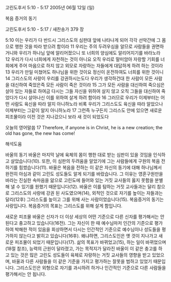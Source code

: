 고린도후서 5:10 - 5:17 
2005년 06월 12일 (일)

복음 증거의 동기



고린도후서 5:10 - 5:17 / 새찬송가 379 장


5:10 이는 우리가 다 반드시 그리스도의 심판대 앞에 나타나게 되어 각각 선악간에 그 몸으로 행한 것을 따라 받으려 함이라 11 우리는 주의 두려우심을 알므로 사람들을 권면하거니와 우리가 하나님 앞에 알리어졌으니 또 너희의 양심에도 알리어지기를 바라노라 12 우리가 다시 너희에게 자천하는 것이 아니요 오직 우리로 말미암아 자랑할 기회를 너희에게 주어 마음으로 하지 않고 외모로 자랑하는 자들에게 대답하게 하려 하는 것이라 13 우리가 만일 미쳤어도 하나님을 위한 것이요 정신이 온전하여도 너희를 위한 것이니 14 그리스도의 사랑이 우리를 강권하시는도다 우리가 생각하건대 한 사람이 모든 사람을 대신하여 죽었은즉 모든 사람이 죽은 것이라 15 그가 모든 사람을 대신하여 죽으심은 살아 있는 자들로 하여금 다시는 그들 자신을 위하여 살지 않고 오직 그들을 대신하여 죽었다가 다시 살아나신 이를 위하여 살게 하려 함이라 16 그러므로 우리가 이제부터는 어떤 사람도 육신을 따라 알지 아니하노라 비록 우리가 그리스도도 육신을 따라 알았으나 이제부터는 그같이 알지 아니하노라 17 그런즉 누구든지 그리스도 안에 있으면 새로운 피조물이라 이전 것은 지나갔으니 보라 새 것이 되었도다 

오늘의 영어말씀 
17 Therefore, if anyone is in Christ, he is a new creation; the old has gone, the new has come!

해석도움





바울의 동기 
바울은 마지막 날에 육체의 몸이 행한 대로 받는 심판이 있을 것임을 인식하고 살았습니다(10). 또한, 이 심판의 두려움을 알았기에 그는 사람들에게 구원의 복음 전하기를 힘썼습니다(11). 바울은 복음을 전하는 이 같은 자신의 동기에 대해 하나님께서 완전히 아심과 같이 고린도 성도들도 알게 되기를 바랐습니다. 그 이유는 영혼구원만을 바라는 진실한 속마음을 앎으로 고린도에 들어와 있는 거짓 교사들의 옳지 못함을 분별해 낼 수 있기를 원했기 때문입니다(12). 바울은 이를 탐하는 거짓 교사들과는 달리 참으로 그리스도의 사랑에 강권 된 사도였으며(14), 외적인 것으로 자기를 높이는 자들과는 달리(12후) 그리스도를 높이고 그를 위해 사는 사람이었습니다(15). 복음증거의 동기는 사랑입니다. 복음증거의 목표는 그리스도를 위해 살게 함입니다. 

새로운 피조물 
바울은 신자가 더 이상 세상의 어떤 기준으로 다른 신자를 평가해서는 안 된다고 충고하고 있습니다(16전). 그는 자신이 한 때 예수님마저 인간의 기준으로 평가하여 박해한 적이 있음을 회상하면서 다시는 인간적인 기준으로 예수님이나 성도들을 평가하지 않는다고 밝히고 있습니다(16후). 왜냐하면, 그리스도인은 옛 것이 지나가고 새로운 피조물이 되었기 때문입니다(17). 삶의 목표가 바뀌었고(15), 하는 일이 바뀌었으며(18절 참조), 능력의 근원이 달라졌고, 가는 목적지가 달라진 바울이 이 같은 충고를 하고 있는 것은 많은 고린도 성도들이 육체로 자랑하는 거짓 교사들의 영향을 받고 있었으며, 바울과 다른 사람들을 이 같은 기준을 가지고 평가하는 잘못을 범하고 있었기 때문입니다. 그리스도인은 외형으로 자기를 과시하려 하거나 인간적인 기준으로 다른 사람들을 평가해서는 안 됩니다.